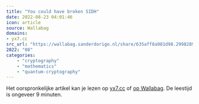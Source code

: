 ```yaml
---
title: "You could have broken SIDH"
date: 2022-08-23 04:01:46
icon: article
source: Wallabag
domains:
- yx7.cc
src_url: "https://wallabag.sanderdorigo.nl/share/635aff8a981d98.29982898"
2022: "08"
categories:
    - "cryptography"
    - "mathematics"
    - "quantum-cryptography"
---
```

Het oorspronkelijke artikel kan je lezen op [yx7.cc](https://yx7.cc/blah/2022-08-22.html) of [op Wallabag](https://wallabag.sanderdorigo.nl/share/635aff8a981d98.29982898). De leestijd is ongeveer 9 minuten.